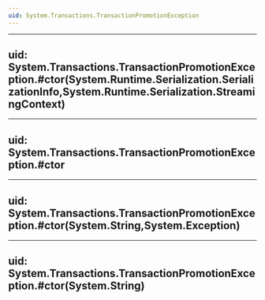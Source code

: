 ```yaml
---
uid: System.Transactions.TransactionPromotionException
---
```


---
uid: System.Transactions.TransactionPromotionException.#ctor(System.Runtime.Serialization.SerializationInfo,System.Runtime.Serialization.StreamingContext)
---

---
uid: System.Transactions.TransactionPromotionException.#ctor
---

---
uid: System.Transactions.TransactionPromotionException.#ctor(System.String,System.Exception)
---

---
uid: System.Transactions.TransactionPromotionException.#ctor(System.String)
---
